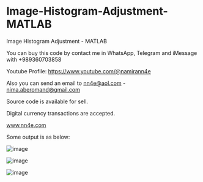 # Image-Histogram-Adjustment-MATLAB
Image Histogram Adjustment - MATLAB

You can buy this code by contact me in WhatsApp, Telegram and iMessage with +989360703858

Youtube Profile: https://www.youtube.com/@namirann4e

Also you can send an email to nn4e@aol.com - nima.aberomand@gmail.com

Source code is available for sell.

Digital currency transactions are accepted.

www.nn4e.com

Some output is as below:

![image](https://github.com/user-attachments/assets/bc035c75-4176-45a0-aae4-47f090a57e04)

![image](https://github.com/user-attachments/assets/328c5bae-14b0-45e4-b939-8374c86bce47)

![image](https://github.com/user-attachments/assets/053a609e-3850-4f55-bbcb-054fda3d54ad)
